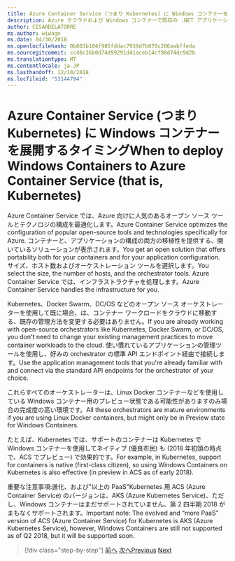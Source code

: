 ```yaml
---
title: Azure Container Service (つまり Kubernetes) に Windows コンテナーを展開するタイミング
description: Azure クラウドおよび Windows コンテナーで既存の .NET アプリケーションを近代化 |Azure Container Service (つまり Kubernetes) に Windows コンテナーを展開するタイミング
author: CESARDELATORRE
ms.author: wiwagn
ms.date: 04/30/2018
ms.openlocfilehash: 0b803b104f905fddac7939d7b070c206aabffeda
ms.sourcegitcommit: ccd8c36b0d74d99291d41aceb14cf98d74dc9d2b
ms.translationtype: MT
ms.contentlocale: ja-JP
ms.lasthandoff: 12/10/2018
ms.locfileid: "53144794"
---
```

# <a name="when-to-deploy-windows-containers-to-azure-container-service-that-is-kubernetes"></a><span data-ttu-id="23b22-103">Azure Container Service (つまり Kubernetes) に Windows コンテナーを展開するタイミング</span><span class="sxs-lookup"><span data-stu-id="23b22-103">When to deploy Windows Containers to Azure Container Service (that is, Kubernetes)</span></span>

<span data-ttu-id="23b22-104">Azure Container Service では、Azure 向けに人気のあるオープン ソース ツールとテクノロジの構成を最適化します。</span><span class="sxs-lookup"><span data-stu-id="23b22-104">Azure Container Service optimizes the configuration of popular open-source tools and technologies specifically for Azure.</span></span> <span data-ttu-id="23b22-105">コンテナーと、アプリケーションの構成の両方の移植性を提供する、開いているソリューションが表示されます。</span><span class="sxs-lookup"><span data-stu-id="23b22-105">You get an open solution that offers portability both for your containers and for your application configuration.</span></span> <span data-ttu-id="23b22-106">サイズ、ホスト数およびオーケストレーション ツールを選択します。</span><span class="sxs-lookup"><span data-stu-id="23b22-106">You select the size, the number of hosts, and the orchestrator tools.</span></span> <span data-ttu-id="23b22-107">Azure Container Service では、インフラストラクチャを処理します。</span><span class="sxs-lookup"><span data-stu-id="23b22-107">Azure Container Service handles the infrastructure for you.</span></span>

<span data-ttu-id="23b22-108">Kubernetes、Docker Swarm、DC/OS などのオープン ソース オーケストレーターを使用して既に場合、は、コンテナー ワークロードをクラウドに移動する、既存の管理方法を変更する必要はありません。</span><span class="sxs-lookup"><span data-stu-id="23b22-108">If you are already working with open-source orchestrators like Kubernetes, Docker Swarm, or DC/OS, you don't need to change your existing management practices to move container workloads to the cloud.</span></span> <span data-ttu-id="23b22-109">使い慣れているアプリケーションの管理ツールを使用し、好みの orchestrator の標準 API エンドポイント経由で接続します。</span><span class="sxs-lookup"><span data-stu-id="23b22-109">Use the application management tools that you're already familiar with and connect via the standard API endpoints for the orchestrator of your choice.</span></span>

<span data-ttu-id="23b22-110">これらすべてのオーケストレーターは、Linux Docker コンテナーなどを使用している Windows コンテナー用のプレビュー状態である可能性がありますのみ場合の完成度の高い環境です。</span><span class="sxs-lookup"><span data-stu-id="23b22-110">All these orchestrators are mature environments if you are using Linux Docker containers, but might only be in Preview state for Windows Containers.</span></span>

<span data-ttu-id="23b22-111">たとえば、Kubernetes では、サポートのコンテナーは Kubernetes で Windows コンテナーを使用してネイティブ (優良市民) も (2018 年初頭の時点で、ACS でプレビュー) で効果的です。</span><span class="sxs-lookup"><span data-stu-id="23b22-111">For example, in Kubernetes, support for containers is native (first-class citizen), so using Windows Containers on Kubernetes is also effective (in preview in ACS as of early 2018).</span></span>

<span data-ttu-id="23b22-112">重要な注意事項:進化、および"以上の PaaS"Kubernetes 用 ACS (Azure Container Service) のバージョンは、AKS (Azure Kubernetes Service)、ただし、Windows コンテナーはまだサポートされていません、第 2 四半期 2018 がまもなくサポートされます。</span><span class="sxs-lookup"><span data-stu-id="23b22-112">Important note: The evolved and “more PaaS” version of ACS (Azure Container Service) for Kubernetes is AKS (Azure Kubernetes Service), however, Windows Containers are still not supported as of Q2 2018, but it will be supported soon.</span></span>

>[!div class="step-by-step"]
><span data-ttu-id="23b22-113">[前へ](when-to-deploy-windows-containers-to-service-fabric.md)
>[次へ](choosing-azure-compute-options-for-container-based-applications.md)</span><span class="sxs-lookup"><span data-stu-id="23b22-113">[Previous](when-to-deploy-windows-containers-to-service-fabric.md)
[Next](choosing-azure-compute-options-for-container-based-applications.md)</span></span>